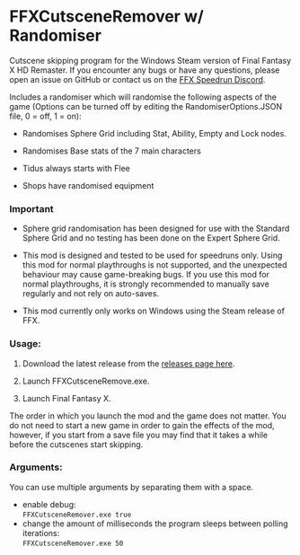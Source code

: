 # FFXCutsceneRemover w/ Randomiser
Cutscene skipping program for the Windows Steam version of Final Fantasy X HD Remaster.
If you encounter any bugs or have any questions, please open an issue on GitHub or contact us on the [FFX Speedrun Discord](https://discord.gg/X3qXHWG).

Includes a randomiser which will randomise the following aspects of the game (Options can be turned off by editing the RandomiserOptions.JSON file, 0 = off, 1 = on):

* Randomises Sphere Grid including Stat, Ability, Empty and Lock nodes.

* Randomises Base stats of the 7 main characters

* Tidus always starts with Flee

* Shops have randomised equipment

### Important

* Sphere grid randomisation has been designed for use with the Standard Sphere Grid and no testing has been done on the Expert Sphere Grid.

* This mod is designed and tested to be used for speedruns only. Using this mod for normal playthroughs is not supported, and the unexpected behaviour may cause game-breaking bugs. If you use this mod for normal playthroughs, it is strongly recommended to manually save regularly and not rely on auto-saves.

* This mod currently only works on Windows using the Steam release of FFX.

### Usage:

1. Download the latest release from the [releases page here](https://github.com/erickt420/FFXCutsceneRemover/releases).

2. Launch FFXCutsceneRemove.exe.

3. Launch Final Fantasy X.

The order in which you launch the mod and the game does not matter.
You do not need to start a new game in order to gain the effects of the mod, however, if you start from a save file you may find that it takes a while before the cutscenes start skipping.

### Arguments:
You can use multiple arguments by separating them with a space.
- enable debug:  
`FFXCutsceneRemover.exe true`
- change the amount of milliseconds the program sleeps between polling iterations:  
`FFXCutsceneRemover.exe 50`
